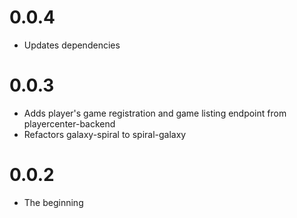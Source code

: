 # 0.0.4

* Updates dependencies

# 0.0.3

* Adds player's game registration and game listing endpoint from playercenter-backend
* Refactors galaxy-spiral to spiral-galaxy

# 0.0.2

* The beginning
